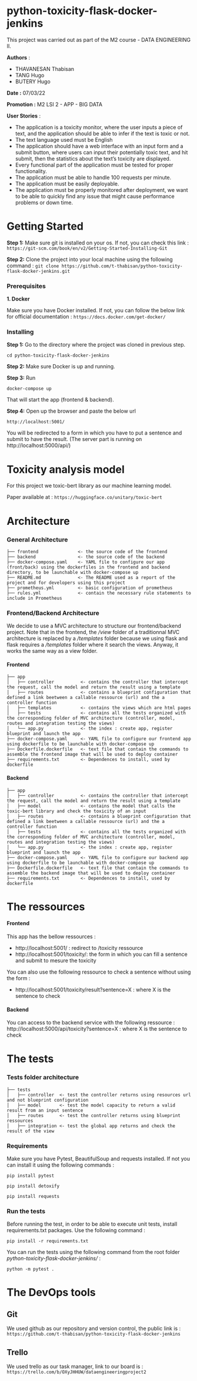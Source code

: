 # python-toxicity-flask-docker-jenkins

This project was carried out as part of the M2 course - DATA ENGINEERING II.

**Authors** :
- THAVANESAN Thabisan
- TANG Hugo 
- BUTERY Hugo

**Date :** 07/03/22

**Promotion :** M2 LSI 2 - APP - BIG DATA

**User Stories** : 
- The application is a toxicity monitor, where the user inputs a piece of text, and the application 
should be able to infer if the text is toxic or not.
- The text language used must be English
- The application should have a web interface with an input form and a submit button, where 
users can input their potentially toxic text, and hit submit, then the statistics about the text’s 
toxicity are displayed.
- Every functional part of the application must be tested for proper functionality.
- The application must be able to handle 100 requests per minute.
- The application must be easily deployable.
- The application must be properly monitored after deployment, we want to be able to quickly 
find any issue that might cause performance problems or down time.


# Getting Started

**Step 1:**  Make sure git is installed on your os. If not, you can check this link :
`https://git-scm.com/book/en/v2/Getting-Started-Installing-Git`

**Step 2:**  Clone the project into your local machine using the following command :
`git clone https://github.com/t-thabisan/python-toxicity-flask-docker-jenkins.git`

### Prerequisites

**1. Docker**

Make sure you have Docker installed. If not, you can follow the below link for official documentation  :
`https://docs.docker.com/get-docker/`

### Installing

**Step 1:**  Go to the directory where the project was cloned in previous step.
```
cd python-toxicity-flask-docker-jenkins
```
**Step 2:**  Make sure Docker is up and running. 

**Step 3:**  Run
```
docker-compose up
```
That will start the app (frontend & backend).

**Step 4:**  Open up the browser and paste the below url

```
http://localhost:5001/
```
You will be redirected to a form in which you have to put a sentence and submit to have the result.
(The server part is running on http://localhost:5000/api/)

# Toxicity analysis model

For this project we toxic-bert library as our machine learning model.

Paper available at : `https://huggingface.co/unitary/toxic-bert`

# Architecture

### General Architecture
    ├── frontend 			   <- the source code of the frontend
    ├── backend 			   <- the source code of the backend
    ├── docker-compose.yaml    <- YAML file to configure our app (front/back) using the dockerfiles in the frontend and backend directory, to be launchable with docker-compose up
    ├── README.md              <- The README used as a report of the project and for developers using this project
    ├── prometheus.yml         <- basic configuration of prometheus
	├── rules.yml              <- contain the necessary rule statements to include in Prometheus
    
### Frontend/Backend Architecture
We decide to use a MVC architecture to structure our frontend/backend project. 
Note that in the frontend, the */view* folder of a traditionnal MVC architecture is replaced by a */templates* folder because we using flask and flask requires a */templates* folder where it search the views. Anyway, it works the same way as a view folder. 

#### Frontend 

    ├── app				
    │   ├── controller 			<- contains the controller that intercept the request, call the model and return the result using a template
    │   ├── routes				<- contains a blueprint configuration that defined a link beetween a callable ressource (url) and the a controller function  
    │   ├── templates			<- contains the views which are html pages
    │   ├── tests				<- contains all the tests organized with the corresponding folder of MVC architecture (controller, model, routes and integration testing the views)
    │   └── app.py				<- the index : create app, register blueprint and launch the app
    ├── docker-compose.yaml    	<- YAML file to configure our frontend app using dockerfile to be launchable with docker-compose up
    ├── Dockerfile.dockerfile  	<- text file that contain the commands to assemble the frontend image that will be used to deploy container
    ├── requirements.txt      	<- Dependences to install, used by dockerfile
    
#### Backend

    ├── app				
    │   ├── controller 			<- contains the controller that intercept the request, call the model and return the result using a template
    │   ├── model       		<- contains the model that calls the toxic-bert library and check the toxicity of an input
    │   ├── routes				<- contains a blueprint configuration that defined a link beetween a callable ressource (url) and the a controller function  
    │   ├── tests				<- contains all the tests organized with the corresponding folder of MVC architecture (controller, model, routes and integration testing the views)
    │   └── app.py				<- the index : create app, register blueprint and launch the app
    ├── docker-compose.yaml    	<- YAML file to configure our backend app using dockerfile to be launchable with docker-compose up
    ├── Dockerfile.dockerfile  	<- text file that contain the commands to assemble the backend image that will be used to deploy container
    ├── requirements.txt      	<- Dependences to install, used by dockerfile
 
# The ressources 

#### Frontend
This app has the bellow ressources : 
-  http://localhost:5001/ : redirect to /toxicity ressource
-  http://localhost:5001/toxicity/: the form in which you can fill a sentence and submit to mesure the toxicity

You can also use the following ressource to check a sentence without using the form : 
- http://localhost:5001/toxicity/result?sentence=X : where X is the sentence to check

#### Backend
You can access to the backend service with the following ressource : 
http://localhost:5000/api/toxicity?sentence=X : where X is the sentence to check

# The tests

### Tests folder architecture

    ├── tests
    │   ├── controller 	<- test the controller returns using resources url and not blueprint configuration
    │   ├── model		<- test the model capacity to return a valid result from an input sentence
    │   ├── routes 		<- test the controller returns using blueprint ressources
    │   ├── integration <- test the global app returns and check the result of the view

### Requirements

Make sure you have Pytest, BeautifulSoup and requests installed. If not you can install it using the following commands :

`pip install pytest`

`pip install detoxify`

`pip install requests`

  
### Run the tests

Before running the test, in order to be able to execute unit tests, install requirements.txt packages. Use the following command :

`pip install -r requirements.txt`

You can run the tests using the following command from the root folder *python-toxicity-flask-docker-jenkins/* :

`python -m pytest .`

# The DevOps tools
## Git

We used github as our repository and version control, the public link is : `https://github.com/t-thabisan/python-toxicity-flask-docker-jenkins`

## Trello

We used trello as our task manager, link to our board is : `https://trello.com/b/OXyJHHUW/dataengineeringproject2`